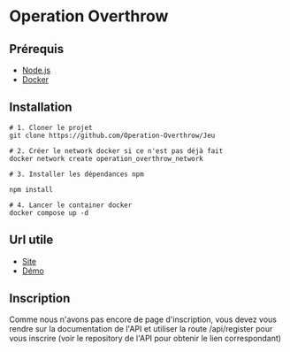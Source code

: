 # Operation Overthrow

## Prérequis
- [Node.js](https://nodejs.org/en/download)
- [Docker](https://docs.docker.com/get-docker/)

## Installation

```
# 1. Cloner le projet
git clone https://github.com/Operation-Overthrow/Jeu

# 2. Créer le network docker si ce n'est pas déjà fait
docker network create operation_overthrow_network

# 3. Installer les dépendances npm

npm install

# 4. Lancer le container docker
docker compose up -d
```

## Url utile

- [Site](http://127.0.0.1:5173)
- [Démo](https://operation-overthrow.melaine-gerard.fr)

## Inscription
Comme nous n'avons pas encore de page d'inscription, vous devez vous rendre sur la documentation de l'API et utiliser la route /api/register pour vous inscrire (voir le repository de l'API pour obtenir le lien correspondant)
